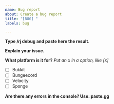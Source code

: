 ```yaml
---
name: Bug report
about: Create a bug report
title: "[BUG] "
labels: bug

---
```


**Type /rj debug and paste here the result.**


**Explain your issue.**

**What platform is it for?**
_Put an x in a option, like [x]_

- [ ] Bukkit
- [ ] Bungeecord
- [ ] Velocity
- [ ] Sponge

**Are there any errors in the console? Use: paste.gg**